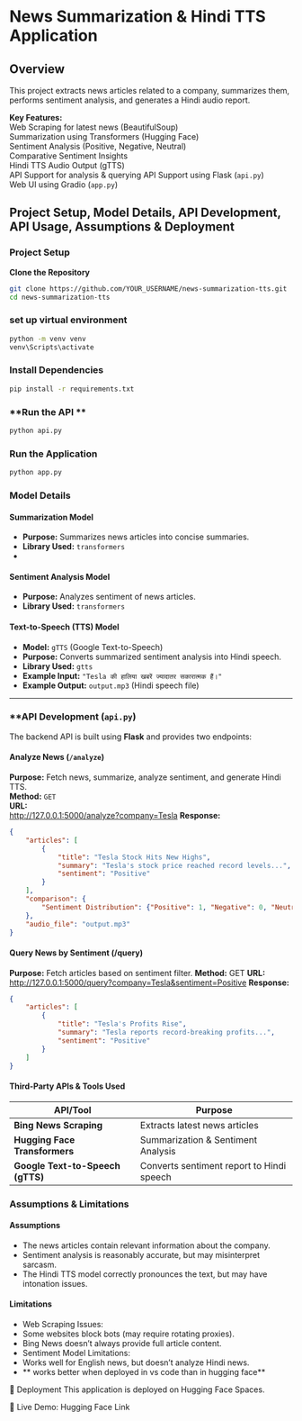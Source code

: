 # News Summarization & Hindi TTS Application

##  Overview  
This project extracts news articles related to a company, summarizes them, performs sentiment analysis, and generates a Hindi audio report.

 **Key Features:**  
 Web Scraping for latest news (BeautifulSoup)  
 Summarization using Transformers (Hugging Face)  
 Sentiment Analysis (Positive, Negative, Neutral)  
 Comparative Sentiment Insights  
 Hindi TTS Audio Output (gTTS)  
 API Support for analysis & querying
 API Support using Flask (`api.py`)  
 Web UI using Gradio (`app.py`) 

##  Project Setup, Model Details, API Development, API Usage, Assumptions & Deployment  
### **Project Setup**  
 **Clone the Repository**  
```bash
git clone https://github.com/YOUR_USERNAME/news-summarization-tts.git
cd news-summarization-tts
```
### **set up virtual environment**
```bash
python -m venv venv
venv\Scripts\activate
```
### **Install Dependencies**
```bash
pip install -r requirements.txt
```
### **Run the API **
```bash
python api.py
```
### **Run the Application**
```bash
python app.py
```
### **Model Details**  

#### **Summarization Model**    
- **Purpose:** Summarizes news articles into concise summaries.  
- **Library Used:** `transformers`
- 
#### **Sentiment Analysis Model**  
- **Purpose:** Analyzes sentiment of news articles.  
- **Library Used:** `transformers`    

#### **Text-to-Speech (TTS) Model**  
- **Model:** `gTTS` (Google Text-to-Speech)  
- **Purpose:** Converts summarized sentiment analysis into Hindi speech.  
- **Library Used:** `gtts`  
- **Example Input:** `"Tesla की हालिया खबरें ज्यादातर सकारात्मक हैं।"`  
- **Example Output:** `output.mp3` (Hindi speech file)  

---

### **API Development (`api.py`)  
The backend API is built using **Flask** and provides two endpoints:  

#### **Analyze News (`/analyze`)**  
**Purpose:** Fetch news, summarize, analyze sentiment, and generate Hindi TTS.  
**Method:** `GET`  
**URL:**  
http://127.0.0.1:5000/analyze?company=Tesla
 **Response:**  
```json
{
    "articles": [
        {
            "title": "Tesla Stock Hits New Highs",
            "summary": "Tesla's stock price reached record levels...",
            "sentiment": "Positive"
        }
    ],
    "comparison": {
        "Sentiment Distribution": {"Positive": 1, "Negative": 0, "Neutral": 0}
    },
    "audio_file": "output.mp3"
}
```
#### **Query News by Sentiment (/query)**
 **Purpose:** Fetch articles based on sentiment filter.
 **Method:** GET
 **URL:**
http://127.0.0.1:5000/query?company=Tesla&sentiment=Positive
 **Response:**

``` json
{
    "articles": [
        {
            "title": "Tesla's Profits Rise",
            "summary": "Tesla reports record-breaking profits...",
            "sentiment": "Positive"
        }
    ]
}
```

#### **Third-Party APIs & Tools Used**

| API/Tool                     | Purpose                                      |
|------------------------------|----------------------------------------------|
| **Bing News Scraping**       | Extracts latest news articles               |
| **Hugging Face Transformers** | Summarization & Sentiment Analysis         |
| **Google Text-to-Speech (gTTS)** | Converts sentiment report to Hindi speech |

### **Assumptions & Limitations**
 #### **Assumptions**
- The news articles contain relevant information about the company.
- Sentiment analysis is reasonably accurate, but may misinterpret sarcasm.
- The Hindi TTS model correctly pronounces the text, but may have intonation issues.
 #### **Limitations**
- Web Scraping Issues:
- Some websites block bots (may require rotating proxies).
- Bing News doesn’t always provide full article content.
- Sentiment Model Limitations:
- Works well for English news, but doesn’t analyze Hindi news.
- ** works better when deployed in vs code than in hugging face**

📌 Deployment
This application is deployed on Hugging Face Spaces.

🔗 Live Demo: Hugging Face Link

